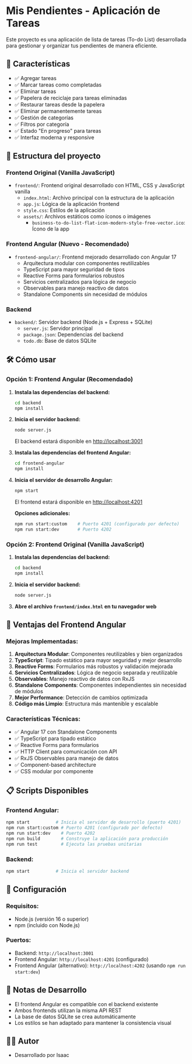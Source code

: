 # Mis Pendientes - Aplicación de Tareas

Este proyecto es una aplicación de lista de tareas (To-do List) desarrollada para gestionar y organizar tus pendientes de manera eficiente.

## 🚀 Características

- ✅ Agregar tareas
- ✅ Marcar tareas como completadas
- ✅ Eliminar tareas
- ✅ Papelera de reciclaje para tareas eliminadas
- ✅ Restaurar tareas desde la papelera
- ✅ Eliminar permanentemente tareas
- ✅ Gestión de categorías
- ✅ Filtros por categoría
- ✅ Estado "En progreso" para tareas
- ✅ Interfaz moderna y responsive

## 📁 Estructura del proyecto

### Frontend Original (Vanilla JavaScript)
- `frontend/`: Frontend original desarrollado con HTML, CSS y JavaScript vanilla
  - `index.html`: Archivo principal con la estructura de la aplicación
  - `app.js`: Lógica de la aplicación frontend
  - `style.css`: Estilos de la aplicación
  - `assets/`: Archivos estáticos como íconos o imágenes
    - `business-to-do-list-flat-icon-modern-style-free-vector.ico`: Ícono de la app

### Frontend Angular (Nuevo - Recomendado)
- `frontend-angular/`: Frontend mejorado desarrollado con Angular 17
  - Arquitectura modular con componentes reutilizables
  - TypeScript para mayor seguridad de tipos
  - Reactive Forms para formularios robustos
  - Servicios centralizados para lógica de negocio
  - Observables para manejo reactivo de datos
  - Standalone Components sin necesidad de módulos

### Backend
- `backend/`: Servidor backend (Node.js + Express + SQLite)
  - `server.js`: Servidor principal
  - `package.json`: Dependencias del backend
  - `todo.db`: Base de datos SQLite

## 🛠️ Cómo usar

### Opción 1: Frontend Angular (Recomendado)

1. **Instala las dependencias del backend:**
   ```bash
   cd backend
   npm install
   ```

2. **Inicia el servidor backend:**
   ```bash
   node server.js
   ```
   El backend estará disponible en [http://localhost:3001](http://localhost:3001)

3. **Instala las dependencias del frontend Angular:**
   ```bash
   cd frontend-angular
   npm install
   ```

4. **Inicia el servidor de desarrollo Angular:**
   ```bash
   npm start
   ```
   El frontend estará disponible en [http://localhost:4201](http://localhost:4201)

   **Opciones adicionales:**
   ```bash
   npm run start:custom    # Puerto 4201 (configurado por defecto)
   npm run start:dev       # Puerto 4202
   ```

### Opción 2: Frontend Original (Vanilla JavaScript)

1. **Instala las dependencias del backend:**
   ```bash
   cd backend
   npm install
   ```

2. **Inicia el servidor backend:**
   ```bash
   node server.js
   ```

3. **Abre el archivo `frontend/index.html` en tu navegador web**

## 🎯 Ventajas del Frontend Angular

### Mejoras Implementadas:
1. **Arquitectura Modular**: Componentes reutilizables y bien organizados
2. **TypeScript**: Tipado estático para mayor seguridad y mejor desarrollo
3. **Reactive Forms**: Formularios más robustos y validación mejorada
4. **Servicios Centralizados**: Lógica de negocio separada y reutilizable
5. **Observables**: Manejo reactivo de datos con RxJS
6. **Standalone Components**: Componentes independientes sin necesidad de módulos
7. **Mejor Performance**: Detección de cambios optimizada
8. **Código más Limpio**: Estructura más mantenible y escalable

### Características Técnicas:
- ✅ Angular 17 con Standalone Components
- ✅ TypeScript para tipado estático
- ✅ Reactive Forms para formularios
- ✅ HTTP Client para comunicación con API
- ✅ RxJS Observables para manejo de datos
- ✅ Component-based architecture
- ✅ CSS modular por componente

## 📋 Scripts Disponibles

### Frontend Angular:
```bash
npm start          # Inicia el servidor de desarrollo (puerto 4201)
npm run start:custom # Puerto 4201 (configurado por defecto)
npm run start:dev    # Puerto 4202
npm run build        # Construye la aplicación para producción
npm run test         # Ejecuta las pruebas unitarias
```

### Backend:
```bash
npm start          # Inicia el servidor backend
```

## 🔧 Configuración

### Requisitos:
- Node.js (versión 16 o superior)
- npm (incluido con Node.js)

### Puertos:
- Backend: `http://localhost:3001`
- Frontend Angular: `http://localhost:4201` (configurado)
- Frontend Angular (alternativo): `http://localhost:4202` (usando `npm run start:dev`)

## 📝 Notas de Desarrollo

- El frontend Angular es compatible con el backend existente
- Ambos frontends utilizan la misma API REST
- La base de datos SQLite se crea automáticamente
- Los estilos se han adaptado para mantener la consistencia visual

## 👨‍💻 Autor
- Desarrollado por Isaac